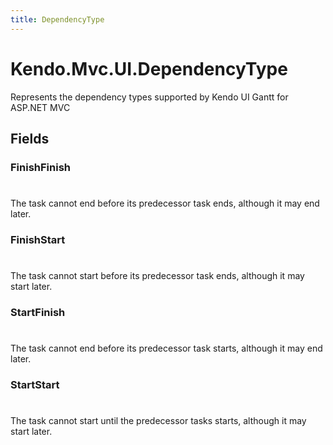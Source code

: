 ```yaml
---
title: DependencyType
---
```


# Kendo.Mvc.UI.DependencyType
Represents the dependency types supported by Kendo UI Gantt for ASP.NET MVC


## Fields


### FinishFinish
#
The task cannot end before its predecessor task ends, although it may end later.

### FinishStart
#
The task cannot start before its predecessor task ends, although it may start later.

### StartFinish
#
The task cannot end before its predecessor task starts, although it may end later.

### StartStart
#
The task cannot start until the predecessor tasks starts, although it may start later.




